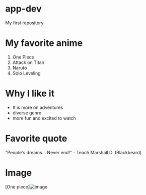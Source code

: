# app-dev
My first repository
# My favorite anime
1. One Piece
2. Attack on Titan
3. Naruto
4. Solo Leveling
# Why I like it
- It is more on adventures
- diverse genre
- more fun and excited to watch
# Favorite quote
"People's dreams... Never end!" - Teach Marshall D. (Blackbeard)
# Image
[One piece]![image](https://github.com/user-attachments/assets/59bd8690-42d8-4771-9b66-1d0e66ed25f0)
